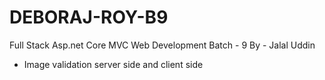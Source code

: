 # DEBORAJ-ROY-B9
Full Stack Asp.net Core MVC Web Development Batch - 9
By - Jalal Uddin


- Image validation server side and client side